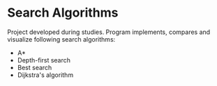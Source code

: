# Search Algorithms

Project developed during studies. Program implements, compares and visualize following search algorithms:
- A*
- Depth-first search
- Best search
- Dijkstra's algorithm
